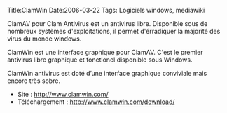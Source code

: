 Title:ClamWin
Date:2006-03-22
Tags: Logiciels windows,  mediawiki

ClamAV pour Clam Antivirus est un antivirus libre. Disponible sous de
nombreux systèmes d'exploitations, il permet d'érradiquer la majorité
des virus du monde windows.

ClamWin est une interface graphique pour ClamAV. C'est le premier
antivirus libre graphique et fonctionel disponible sous Windows.

ClamWin antivirus est doté d’une interface graphique conviviale mais
encore très sobre.

-   Site : <http://www.clamwin.com/>
-   Téléchargement : <http://www.clamwin.com/download/>

